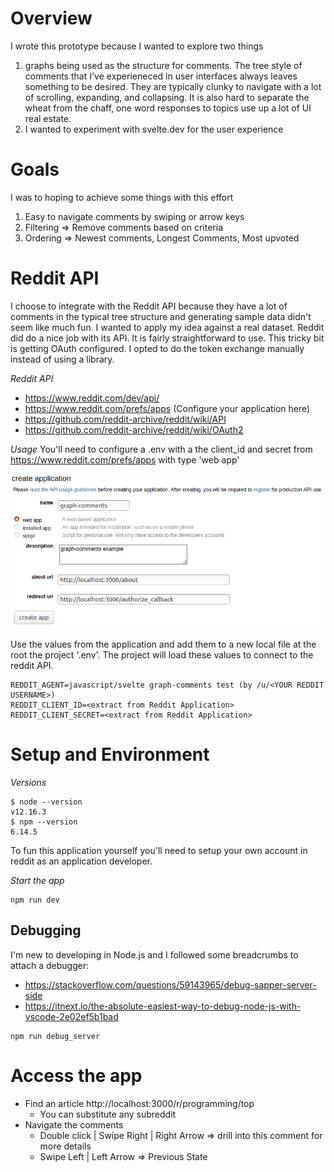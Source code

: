 # Overview
I wrote this prototype because I wanted to explore two things
1. graphs being used as the structure for comments. The tree style of comments that I've experieneced in user interfaces always leaves something to be desired. They are typically clunky to navigate with a lot of scrolling, expanding, and collapsing. It is also hard to separate the wheat from the chaff, one word responses to topics use up a lot of UI real estate.
1. I wanted to experiment with svelte.dev for the user experience

# Goals
I was to hoping to achieve some things with this effort
1. Easy to navigate comments by swiping or arrow keys
1. Filtering => Remove comments based on criteria
1. Ordering => Newest comments, Longest Comments, Most upvoted

# Reddit API

I choose to integrate with the Reddit API because they have a lot of comments in the typical tree structure and generating sample data didn't seem like much fun. I wanted to apply my idea against a real dataset. Reddit did do a nice job with its API. It is fairly straightforward to use. This tricky bit is getting OAuth configured. I opted to do the token exchange manually instead of using a library. 

*Reddit API*
* https://www.reddit.com/dev/api/
* https://www.reddit.com/prefs/apps (Configure your application here)
* https://github.com/reddit-archive/reddit/wiki/API
* https://github.com/reddit-archive/reddit/wiki/OAuth2

*Usage*
You'll need to configure a .env with a the client_id and secret from https://www.reddit.com/prefs/apps with type 'web app'

![Reddit Create Application](./docs/reddit_create_application.png)

Use the values from the application and add them to a new local file at the root the project '.env'. The project will load these values to connect to the reddit API.
```
REDDIT_AGENT=javascript/svelte graph-comments test (by /u/<YOUR REDDIT USERNAME>)
REDDIT_CLIENT_ID=<extract from Reddit Application>
REDDIT_CLIENT_SECRET=<extract from Reddit Application>
```

# Setup and Environment
*Versions*
```
$ node --version
v12.16.3
$ npm --version
6.14.5
```
To fun this application yourself you'll need to setup your own account in reddit as an application developer.

*Start the app*
```
npm run dev
```

## Debugging
I'm new to developing in Node.js and I followed some breadcrumbs to attach a debugger: 
* https://stackoverflow.com/questions/59143965/debug-sapper-server-side
* https://itnext.io/the-absolute-easiest-way-to-debug-node-js-with-vscode-2e02ef5b1bad
```
npm run debug_server
```

# Access the app
* Find an article http://localhost:3000/r/programming/top
  * You can substitute any subreddit
* Navigate the comments
  * Double click | Swipe Right | Right Arrow => drill into this comment for more details
  * Swipe Left | Left Arrow => Previous State